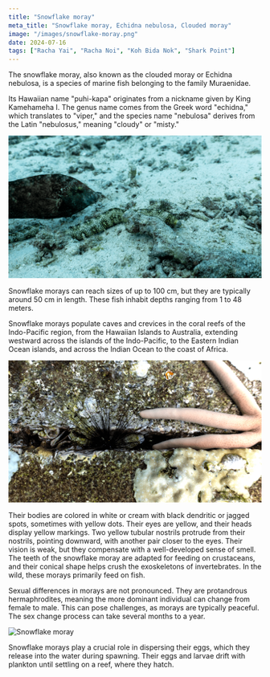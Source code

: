 ```yaml
---
title: "Snowflake moray"
meta_title: "Snowflake moray, Echidna nebulosa, Clouded moray"
image: "/images/snowflake-moray.png"
date: 2024-07-16
tags: ["Racha Yai", "Racha Noi", "Koh Bida Nok", "Shark Point"]
---
```


The snowflake moray, also known as the clouded moray or Echidna nebulosa, is a species of marine fish belonging to the family Muraenidae.

Its Hawaiian name "puhi-kapa" originates from a nickname given by King Kamehameha I. The genus name comes from the Greek word "echidna," which translates to "viper," and the species name "nebulosa" derives from the Latin "nebulosus," meaning "cloudy" or "misty."

![Snowflake moray](https://github.com/Muratov-Egor/diversnotes/blob/master/assets/images/snowflake-moray-2.png?raw=true "Snowflake moray")

Snowflake morays can reach sizes of up to 100 cm, but they are typically around 50 cm in length. These fish inhabit depths ranging from 1 to 48 meters.

Snowflake morays populate caves and crevices in the coral reefs of the Indo-Pacific region, from the Hawaiian Islands to Australia, extending westward across the islands of the Indo-Pacific, to the Eastern Indian Ocean islands, and across the Indian Ocean to the coast of Africa.

![Snowflake moray](https://github.com/Muratov-Egor/diversnotes/blob/master/assets/images/snowflake-moray-3.png?raw=true "Snowflake moray")

Their bodies are colored in white or cream with black dendritic or jagged spots, sometimes with yellow dots. Their eyes are yellow, and their heads display yellow markings. Two yellow tubular nostrils protrude from their nostrils, pointing downward, with another pair closer to the eyes. Their vision is weak, but they compensate with a well-developed sense of smell. The teeth of the snowflake moray are adapted for feeding on crustaceans, and their conical shape helps crush the exoskeletons of invertebrates. In the wild, these morays primarily feed on fish.

Sexual differences in morays are not pronounced. They are protandrous hermaphrodites, meaning the more dominant individual can change from female to male. This can pose challenges, as morays are typically peaceful. The sex change process can take several months to a year.

![Snowflake moray](https://github.com/Muratov-Egor/diversnotes/blob/master/assets/images/snowflake-moray-4.png?raw=true "Snowflake moray")

Snowflake morays play a crucial role in dispersing their eggs, which they release into the water during spawning. Their eggs and larvae drift with plankton until settling on a reef, where they hatch.










